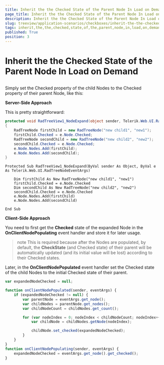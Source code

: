 ```yaml
---
title: Inherit the the Checked State of the Parent Node In Load on Demand
page_title: Inherit the the Checked State of the Parent Node In Load on Demand | RadTreeView for ASP.NET AJAX Documentation
description: Inherit the the Checked State of the Parent Node In Load on Demand
slug: treeview/application-scenarios/checkboxes/inherit-the-the-checked-state-of-the-parent-node-in-load-on-demand
tags: inherit,the,the,checked,state,of,the,parent,node,in,load,on,demand
published: True
position: 3
---
```


# Inherit the the Checked State of the Parent Node In Load on Demand



## 

Simply set the Checked property of the child Nodes to the Checked property of their parent Node, like this:

**Server-Side Approach**

This is pretty straightforward:



````C#
protected void RadTreeView1_NodeExpand(object sender, Telerik.Web.UI.RadTreeNodeEventArgs e)
{
    RadTreeNode firstChild = new RadTreeNode("new child1", "new1");
    firstChild.Checked = e.Node.Checked;
    RadTreeNode secondChild = new RadTreeNode("new child2", "new2");
    secondChild.Checked = e.Node.Checked;
    e.Node.Nodes.Add(firstChild);
    e.Node.Nodes.Add(secondChild);
}
````
````VB.NET
Protected Sub RadTreeView1_NodeExpand(ByVal sender As Object, ByVal e As Telerik.Web.UI.RadTreeNodeEventArgs)

    Dim firstChild As New RadTreeNode("new child1", "new1")
    firstChild.Checked = e.Node.Checked
    Dim secondChild As New RadTreeNode("new child2", "new2")
    secondChild.Checked = e.Node.Checked
    e.Node.Nodes.Add(firstChild)
    e.Node.Nodes.Add(secondChild)

End Sub
````


**Client-Side Approach**

You need to first get the **Checked** state of the expanded Node in the **OnClientNodePopulating** event handler and store it for later usage.

>note This is required because after the Nodes are populated, by default, the **CheckState** (and Checked state) of their parent will be automatically updated (and its initial value will be lost) according to their Checked states.
>


Later, in the **OnClientNodePopulated** event handler set the Checked state of the child Nodes to the initial Checked state of their parent.

````JavaScript
var expandedNodeChecked = null;

function onClientNodePopulated(sender, eventArgs) {
    if (expandedNodeChecked != null) {
        var parentNode = eventArgs.get_node();
        var childNodes = parentNode.get_nodes();
        var childNodeCount = childNodes.get_count();

        for (var nodeIndex = 0; nodeIndex < childNodeCount; nodeIndex++) {
            var childNode = childNodes.getNode(nodeIndex);

            childNode.set_checked(expandedNodeChecked);
        }
    }
}
function onClientNodePopulating(sender, eventArgs) {
    expandedNodeChecked = eventArgs.get_node().get_checked();
}
````


